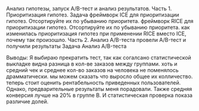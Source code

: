 
Анализ гипотезы, запуск A/B-тест и анализ результатов. 
Часть 1. Приоритизация гипотез.
Задача
фреймворк ICE для приоритизации гипотез. Отсортируйте их по убыванию приоритета.
фреймворк RICE для приоритизации гипотез. Отсортируйте их по убыванию приоритета.
как изменилась приоритизация гипотез при применении RICE вместо ICE, почему так произошло.
Часть 2. Анализ A/B-теста
провели A/B-тест и получили результаты
Задача
Анализ A/B-теста

Выводы:
Я выбираю прекратить тест, так как согалсано статистической выкладке видна разница в кол-ве заказов между группами. хоть и средний чек и среднее кол-во заказов на человека не поменялось драмматически. мы можем сказать что выросло общее их колличество. теперь стоит оценить рентабельность приведенных пользователей. Однако, предварительные результаты меня порадовали. Также средняя конверсия лучше на 20% в группе В. И статистическая проверка показа различие долей.
